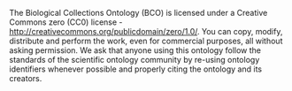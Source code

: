 The Biological Collections Ontology (BCO) is licensed under a Creative Commons zero (CC0) license - http://creativecommons.org/publicdomain/zero/1.0/. You can copy, modify, distribute and perform the work, even for commercial purposes, all without asking permission. We ask that anyone using this ontology follow the standards of the scientific ontology community by re-using ontology identifiers whenever possible and properly citing the ontology and its creators.